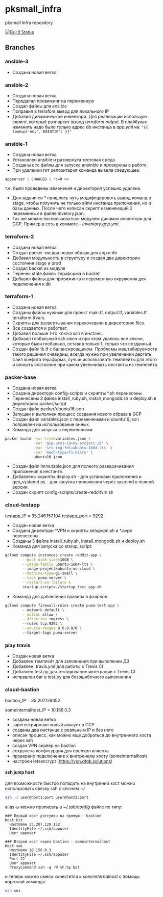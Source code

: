 # pksmall_infra

pksmall Infra repository

[![Build Status](https://travis-ci.com/Otus-DevOps-2019-08/pksmall_infra.svg?branch=master)](https://travis-ci.com/Otus-DevOps-2019-08/pksmall_infra)

## Branches

### ansible-3
+ Создана новая ветка

### ansible-2
+ Создана новая ветка
+ Передалал провижинг на переменную
+ Создал файлы для  ansible
+ Поправил в terrafom вывод для локального IP
+ Добавил динамическое инвентори. Для реализации использую скрипт, который разпарсит вывод
*terraform output*. В плайбуках изменить надо было только адрес db инстанца в *app.yml* на:
```"{{ lookup('env','DBINTIP') }}"```
    

### ansible-1
+ Создана новая ветка
+ Установлен ansible и развернута тестовая среда
+ Созданы все файлы для запуска ansinble и проверены в работе 
+ При удалении гит репозитария команда вывела следующее: 
```
appserver | CHANGED | rc=0 >>
```
  т.е. были проведены изменения  и директория успешно удалена.
+ Для задачи со * пришлось чуть модифицировать вывод команд в stage, чтобы получить не только 
  айпи инстанца приложения, но и базы данных. После чего написан скрипт изменяющий 2 переменных в
  файле invetory.json.
+ Так же можно воспользоваться модулем динамик инвентори для GCP. 
  Пример в есть в коммите - *inventory.gcp.yml*.

###  terraform-2
+ Создана новая ветка
+ Создал packer-ом два новых образа для app и db
+ Добавил модульность в структуру и создал две директории состояния stage и prod
+ Создал backet из модуля
+ Перенес state файлы тераформа в backet
+ Добавил файлы для провижинга и переменную окружения для подключения к db

###  terraform-1
+ Создана новая ветка
+ Созданы файлы нужные для проект main.tf, output.tf, variables.tf terraform.tfvars.
+ Скрипты для развертывания перекочевали в директорию files.
+ Все создается и работает.
+ Добавил больше 1-го ключа ssh в инстанс.
+ Добавил глобальный ssh ключ и при этом удались все ключи, которые были глобально, оставив только 1,
  только что созданный.
+ Создан файл lb.tf с балансировщиком. Проблемы маштабируемости такого решения очевидны, всегда нужно
  при увелечении дергать файл конфига тераформа, лучше использовать темплейты для этого и описать состояние
  при каком увеличивать инстанты из темплейта.

###  packer-base

+ Создана новая ветка
+ Создана директори config-scripts и скрипты *.sh перенесены.
+ Перенесены  3 файла install_ruby.sh, install_mongodb.sh и  deploy.sh 
  в директорию packer/script
+ Создан файл packer/ubuntu16.json
+ Запущен и выполнен процесс создания нового образа в GCP
+ Создан файл variables.json  с переменнными и ubuntu16.json поправлен
  на использование онных.
+ Команда для запуска с переменными:
```bash
packer build -var-file=variables.json \
             -var 'gcp-proj-id=my-project-id' \
             -var 'src-img-fml=ubuntu-1604-lts' \
             -var 'mach-type=f1-micro' \ 
             ubuntu16.json
```
+ Создан файл immutable.json для полного разварачивания приложения в инстанте.
+ Добавлены скрипты deploy.sh - для установки приложения и gen_systemd.py - для
  запуска приложения через systemd в полной версии.
+ Создан скрипт config-scripts/create-redditvm.sh

###  cloud-testapp

testapp_IP = 35.246.157.104
testapp_port = 9292

+ Создан новая ветка
+ Создана директори *VPN и скрипты setupvpn.sh и *.ovpn перенесены.
+ Созданы 3 файла install_ruby.sh, install_mongodb.sh и  deploy.sh
+ Команда для запуска со starup_script:
```bash
gcloud compute instances create reddit-app \
        --boot-disk-size=10GB \
        --image-family ubuntu-1604-lts \ 
        --image-project=ubuntu-os-cloud \
        --machine-type=g1-small \
        --tags puma-server \
        --restart-on-failure \
        startup-script=./startup_test_app.sh
```
+ Команда для добавления правила в файрвол:
```bash
gcloud compute firewall-rules create puma-test-app \ 
        --network default \
        --action allow \
        --direction ingress \ 
        --rules tcp:9292 \
        --source-ranges 0.0.0.0/0 \ 
        --target-tags puma-server
```

### play travis

+ Создан новая ветка
+ Добавлен темплейт для заполнения при выполении ДЗ
+ Добавлен .travis.yml для работы с Trevis CI
+ Добавлен test.py для тестирование интеграции с Trevis CI
+ исправлен баг в test.py для безошибочного выполнения

### cloud-bastion

bastion_IP = 35.207.129.152 

someinternalhost_IP = 10.156.0.3

+ создана новая ветка
+ зарегестрирован новый аккаунт в GCP
+ созданы два инстанца с реальным IP и без него
+ описан процесс, как можно еще добраться до внутреннего хоста через ssh
+ создан VPN сервер на bastion
+ сохранена конфигурция для openvpn клиента
+ проверено подключение к внетренему хосту (someinternalhost)
+ настроен letsencrypt (https://vpn.dtgb.solutions)

#### ssh jump host

для возможности быстро попадать на внутрений хост можно использовать 
связку ssh с ключем -J

```bash
ssh -J user@host1:port user@host2:port
```

alias-ы можно прописать в *~/.ssh/config* файле по типу:
```
### Первый хост доступен на прямую - bastion 
Host bst
  HostName 35.207.129.152 
  IdentityFile ~/.ssh/appuser
  User appuser

### Второй хост через bastion - someinternalhost
Host smi
  HostName 10.156.0.3
  IdentityFile ~/.ssh/appuser
  Port 22
  User appuser
  ProxyCommand ssh -q -W %h:%p bst
```

и теперь можно смело конектится к *someinternalhost* с помощь короткой команды:
```bash
ssh smi
```

